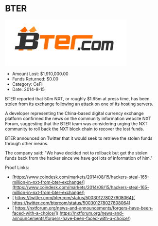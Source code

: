 # BTER
![BTER](/rektimages/BTER.png)
- Amount Lost: $1,910,000.00
- Funds Returned: $0.00
- Category: CeFi
- Date: 2014-8-15

BTER reported that 50m NXT, or roughly $1.65m at press time, has been stolen from its exchange following an attack on one of its hosting servers.  
  
A developer representing the China-based digital currency exchange platform confirmed the news on the community information website NXT Forum, suggesting that the BTER team was considering urging the NXT community to roll back the NXT block chain to recover the lost funds.  
  
BTER announced on Twitter that it would seek to retrieve the stolen funds through other means.  
  
The company said: "We have decided not to rollback but get the stolen funds back from the hacker since we have got lots of information of him."


Proof Links:
- [https://www.coindesk.com/markets/2014/08/15/hackers-steal-165-million-in-nxt-from-bter-exchange/](https://www.coindesk.com/markets/2014/08/15/hackers-steal-165-million-in-nxt-from-bter-exchange/)
- [ https://twitter.com/btercom/status/500301278027608064]( https://twitter.com/btercom/status/500301278027608064)
- [ https://nxtforum.org/news-and-announcements/forgers-have-been-faced-with-a-choice/]( https://nxtforum.org/news-and-announcements/forgers-have-been-faced-with-a-choice/)


